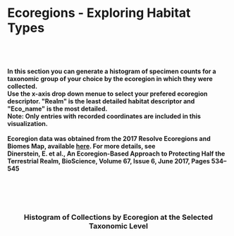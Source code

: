 <b><h1>Ecoregions - Exploring Habitat Types </h1></b>
<br>
<h4>
<p>
<br>
In this section you can generate a histogram of specimen counts for a taxonomic group of your choice by the ecoregion in which they were collected. 
<br>
Use the x-axis drop down menue to select your prefered ecoregion descriptor. "Realm" is the least detailed habitat descriptor and "Eco_name" is the most detailed. <br>
<b>Note: Only entries with recorded coordinates are included in this visualization.</b><br>
<br>
Ecoregion data was obtained from the 2017 Resolve Ecoregions and Biomes Map, available
<a href="https://www.arcgis.com/home/item.html?id=37ea320eebb647c6838c23f72abae5ef" target="_blank">here</a>. For more details, see <br>
Dinerstein, E. et al., An Ecoregion-Based Approach to Protecting Half the Terrestrial Realm, BioScience, Volume 67, Issue 6, June 2017, Pages 534–545<br>
<br>
<br>
</p>
</h4>
<br>
<h3><center>Histogram of Collections by Ecoregion at the Selected Taxonomic Level</center></h3>
